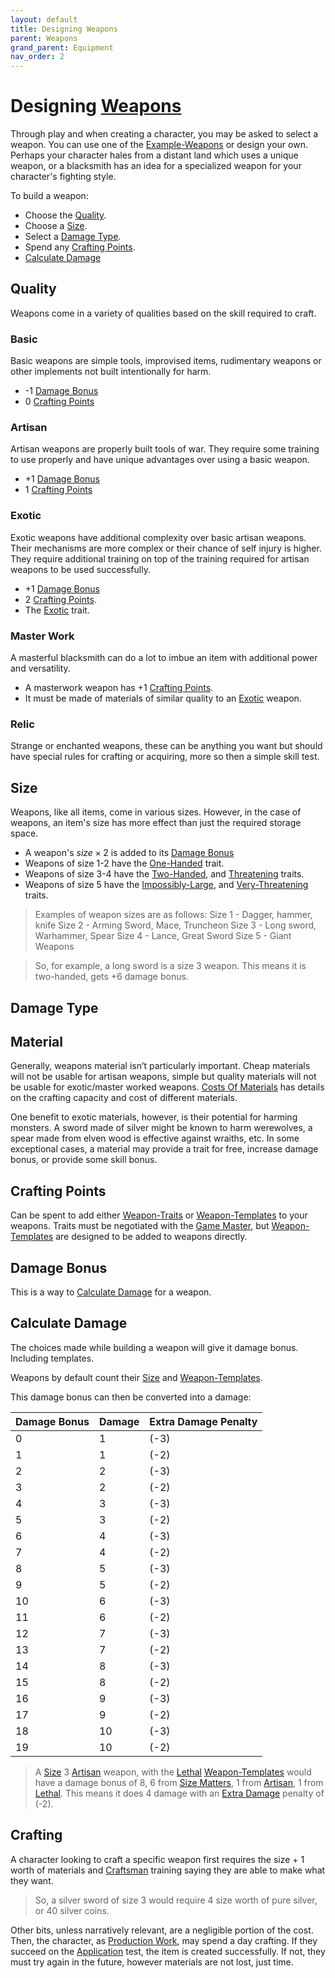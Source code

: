 ```yaml
---
layout: default
title: Designing Weapons
parent: Weapons
grand_parent: Equipment
nav_order: 2
---
```

# Designing [Weapons](Core/Weapons)
Through play and when creating a character, you may be asked to select a weapon. You can use one of the [Example-Weapons](Example-Weapons) or design your own. Perhaps your character hales from a distant land which uses a unique weapon, or a blacksmith has an idea for a specialized weapon for your character's fighting style.

To build a weapon:
- Choose the [Quality](#Quality).
- Choose a [Size](#Size).
- Select a [Damage Type](#Damage%20Type).
- Spend any [Crafting Points](#Crafting%20Points).
- [Calculate Damage](#Calculate%20Damage)

## Quality
Weapons come in a variety of qualities based on the skill required to craft.
### Basic
Basic weapons are simple tools, improvised items, rudimentary weapons or other implements not built intentionally for harm.
* -1 [Damage Bonus](#Damage%20Bonus)
* 0 [Crafting Points](#Crafting%20Points)

### Artisan
Artisan weapons are properly built tools of war. They require some training to use properly and have unique advantages over using a basic weapon.
* +1 [Damage Bonus](#Damage%20Bonus)
* 1 [Crafting Points](#Crafting%20Points)

### Exotic
Exotic weapons have additional complexity over basic artisan weapons. Their mechanisms are more complex or their chance of self injury is higher. They require additional training on top of the training required for artisan weapons to be used successfully. 
* +1 [Damage Bonus](#Damage%20Bonus)
* 2 [Crafting Points](#Crafting%20Points).
* The [Exotic](Game/Core/Blocks/Exotic) trait.

### Master Work
A masterful blacksmith can do a lot to imbue an item with additional power and versatility. 
* A masterwork weapon has +1 [Crafting Points](#Crafting%20Points).
* It must be made of materials of similar quality to an [Exotic](#Exotic) weapon.
### Relic
Strange or enchanted weapons, these can be anything you want but should have special rules for crafting or acquiring, more so then a simple skill test.

## Size
Weapons, like all items, come in various sizes. However, in the case of weapons, an item's size has more effect than just the required storage space. 
- A weapon's $size \times 2$ is added to its [Damage Bonus](#Damage%20Bonus)
- Weapons of size 1-2 have the [One-Handed](Game/Core/Blocks/One-Handed) trait.
- Weapons of size 3-4 have the [Two-Handed](Game/Core/Blocks/Two-Handed), and [Threatening](Game/Core/Blocks/Threatening) traits.
- Weapons of size 5 have the [Impossibly-Large](Game/Core/Blocks/Impossibly-Large), and [Very-Threatening](Game/Core/Blocks/Very-Threatening) traits.

> Examples of weapon sizes are as follows:
Size 1 - Dagger, hammer, knife
Size 2 - Arming Sword, Mace, Truncheon
Size 3 - Long sword, Warhammer, Spear
Size 4 - Lance, Great Sword
Size 5 - Giant Weapons

> So, for example, a long sword is a size 3 weapon. This means it is two-handed, gets +6 damage bonus.


## Damage Type
## Material
Generally, weapons material isn’t particularly important. Cheap materials will not be usable for artisan weapons, simple but quality materials will not be usable for exotic/master worked weapons. [Costs Of Materials](Services#Costs%20Of%20Materials) has details on the crafting capacity and cost of different materials.

One benefit to exotic materials, however, is their potential for harming monsters. A sword made of silver might be known to harm werewolves, a spear made from elven wood is effective against wraiths, etc. In some exceptional cases, a material may provide a trait for free, increase damage bonus, or provide some skill bonus. 

## Crafting Points
Can be spent to add either [Weapon-Traits](Game/Core/Weapon-Traits) or [Weapon-Templates](Game/Weapon-Templates) to your weapons. Traits must be negotiated with the [Game Master](Game/Core/Terminology#Game%20Master), but [Weapon-Templates](Game/Weapon-Templates) are designed to be added to weapons directly.

## Damage Bonus
This is a way to [Calculate Damage](#Calculate%20Damage) for a weapon.

## Calculate Damage
The choices made while building a weapon will give it damage bonus. Including templates.

Weapons by default count their [Size](#Size) and [Weapon-Templates](Game/Weapon-Templates).

This damage bonus can then be converted into a damage:

| Damage Bonus | Damage | Extra Damage Penalty |
| ------------ | ------ | -------------------- |
| 0            | 1      | (-3)                 |
| 1            | 1      | (-2)                 |
| 2            | 2      | (-3)                 |
| 3            | 2      | (-2)                 |
| 4            | 3      | (-3)                 |
| 5            | 3      | (-2)                 |
| 6            | 4      | (-3)                 |
| 7            | 4      | (-2)                 |
| 8            | 5      | (-3)                 |
| 9            | 5      | (-2)                 |
| 10           | 6      | (-3)                 |
| 11           | 6      | (-2)                 |
| 12           | 7      | (-3)                 |
| 13           | 7      | (-2)                 |
| 14           | 8      | (-3)                 |
| 15           | 8      | (-2)                 |
| 16           | 9      | (-3)                 |
| 17           | 9      | (-2)                 |
| 18           | 10     | (-3)                 |
| 19           | 10     | (-2)                 |


> A [Size](#Size) 3 [Artisan](#Artisan) weapon, with the [Lethal](Game/Blocks/Lethal) [Weapon-Templates](Game/Weapon-Templates) would have a damage bonus of 8, 6 from [Size Matters](Core/Weapon-Traits#Size%20Matters), 1 from [Artisan](#Artisan), 1 from [Lethal](Core/Weapon-Traits#Lethal). This means it does 4 damage with an [Extra Damage](Game/Core/Attacks#Extra%20Damage) penalty of (-2).

## Crafting
A character looking to craft a specific weapon first requires the size + 1 worth of materials and [Craftsman](Craftsman) training saying they are able to make what they want. 

> So, a silver sword of size 3 would require 4 size worth of pure silver, or 40 silver coins. 

Other bits, unless narratively relevant, are a negligible portion of the cost. Then, the character, as [Production Work](Activities#Production%20Work), may spend a day crafting. If they succeed on the [Application](Core/Intelligence#Application) test, the item is created successfully. If not, they must try again in the future, however materials are not lost, just time. 